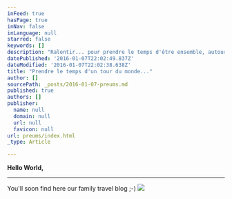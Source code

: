 ```yaml
---
inFeed: true
hasPage: true
inNav: false
inLanguage: null
starred: false
keywords: []
description: "Ralentir... pour prendre le temps d'être ensemble, autour du monde."
datePublished: '2016-01-07T22:02:49.837Z'
dateModified: '2016-01-07T22:02:38.638Z'
title: "Prendre le temps d'un tour du monde..."
author: []
sourcePath: _posts/2016-01-07-preums.md
published: true
authors: []
publisher:
  name: null
  domain: null
  url: null
  favicon: null
url: preums/index.html
_type: Article

---
```

**Hello World,**

****

You'll soon find here our family travel blog ;-)
![](https://the-grid-user-content.s3-us-west-2.amazonaws.com/e047296f-6939-4368-b33f-8c5769710388.jpg)